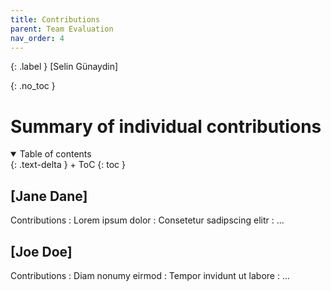 ```yaml
---
title: Contributions
parent: Team Evaluation
nav_order: 4
---
```


{: .label }
[Selin Günaydin]

{: .no_toc }
# Summary of individual contributions

<details open markdown="block">
{: .text-delta }
<summary>Table of contents</summary>
+ ToC
{: toc }
</details>

## [Jane Dane]

Contributions
: Lorem ipsum dolor
: Consetetur sadipscing elitr
: ...

## [Joe Doe]

Contributions
: Diam nonumy eirmod
: Tempor invidunt ut labore
: ...
